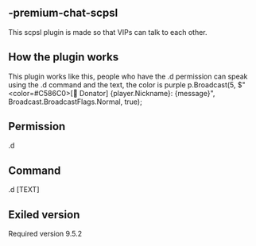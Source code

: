  ## -premium-chat-scpsl
This scpsl plugin is made so that VIPs can talk to each other.

## How the plugin works
This plugin works like this, people who have the .d permission can speak using the .d command and the text, the color is purple 
p.Broadcast(5, $"<color=#C586C0>[💎 Donator]</color> {player.Nickname}: {message}", Broadcast.BroadcastFlags.Normal, true);

## Permission
.d 

## Command
.d [TEXT]

## Exiled version
Required version 9.5.2
